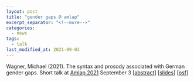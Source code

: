```yaml
---
layout: post
title: "gender gaps @ amlap"
excerpt_separator: "<!--more-->"
categories:
  - news
tags:
  - talk
last_modified_at: 2021-09-03
---
```


Wagner, Michael (2021). The syntax and prosody associated with German gender gaps. Short talk at [Amlap 2021](https://amlap2021.github.io/program/index.html) September 3 [[abstract](https://amlap2021.github.io/program/211.pdf)] [[slides](http://prosodylab.org/~chael/papers/wagner21gender_slides.pdf)] [[osf](https://osf.io/wyrd5/)]

